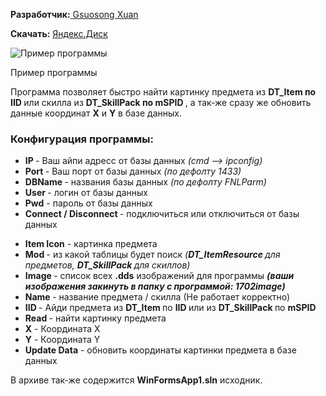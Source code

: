 <p><strong>Разработчик:</strong><a href="https://vk.com/away.php?to=http%3A%2F%2FWinFormsApp1.sln&amp;cc_key=" rel="nofollow noopener" target="_blank">&nbsp;</a><a href="https://vk.com/guosong" onclick="return mentionClick(this, event)">Gsuosong Xuan</a></p>

<p><strong>Скачать:</strong>&nbsp;<a href="https://vk.com/away.php?to=https%3A%2F%2Fdisk.yandex.ru%2Fd%2FmbtM_LI5LW-MOw&amp;cc_key=" rel="nofollow noopener" target="_blank">Яндекс.Диск</a></p>

<p><img alt="Пример программы" src="https://sun6-21.userapi.com/impg/dNi0j7HVf6_8BSGrSaCFWIo0q19M5_HE4AEoJg/2E8TAaawxSI.jpg?size=807x447&amp;quality=95&amp;sign=f787cf3b2c69cf7c8441cdb373d51310&amp;type=album" /></p>

<p>Пример программы</p>

<p>Программа позволяет быстро найти картинку предмета из&nbsp;<strong>DT_Item по IID&nbsp;</strong>или скилла из&nbsp;<strong>DT_SkillPack по mSPID&nbsp;</strong>, а так-же сразу же обновить данные координат&nbsp;<strong>X</strong>&nbsp;и&nbsp;<strong>Y</strong>&nbsp;в базе данных.</p>

<h3>Конфигурация программы:</h3>

<ul>
	<li><strong>IP&nbsp;</strong>- Ваш айпи адресс от базы данных&nbsp;<em>(cmd &mdash;&gt; ipconfig)</em></li>
	<li><strong>Port&nbsp;</strong>- Ваш порт от базы данных&nbsp;<em>(по дефолту 1433)</em></li>
	<li><strong>DBName&nbsp;</strong>- названия базы данных&nbsp;<em>(по дефолту FNLParm)</em></li>
	<li><strong>User&nbsp;</strong>- логин от базы данных</li>
	<li><strong>Pwd</strong>&nbsp;- пароль от базы данных</li>
	<li><strong>Connect / Disconnect&nbsp;</strong>- подключиться или отключиться от базы данных</li>
</ul>

<ul>
	<li><strong>Item Icon</strong>&nbsp;- картинка предмета</li>
	<li><strong>Mod&nbsp;</strong>- из какой таблицы будет поиск<em>&nbsp;(<strong>DT_ItemResource&nbsp;</strong>для предметов,&nbsp;<strong>DT_SkillPack&nbsp;</strong>для скиллов)</em></li>
	<li><strong>Image&nbsp;</strong>- список всех&nbsp;<strong>.dds</strong>&nbsp;изображений для программы&nbsp;<strong><em>(ваши изображения закинуть в папку с программой: 1702image)</em></strong></li>
	<li><strong>Name&nbsp;</strong>- название предмета / скилла (Не работает корректно)</li>
	<li><strong>IID&nbsp;</strong>- Айди предмета из&nbsp;<strong>DT_Item&nbsp;</strong>по&nbsp;<strong>IID&nbsp;</strong>или из&nbsp;<strong>DT_SkillPack&nbsp;</strong>по&nbsp;<strong>mSPID</strong></li>
	<li><strong>Read&nbsp;</strong>- найти картинку предмета</li>
	<li><strong>X</strong>&nbsp;- Координата X</li>
	<li><strong>Y</strong>&nbsp;- Координата Y</li>
	<li><strong>Update Data</strong>&nbsp;- обновить координаты картинки предмета в базе данных</li>
</ul>

<p>В архиве так-же содержится&nbsp;<strong>WinFormsApp1.sln</strong>&nbsp;исходник.</p>
